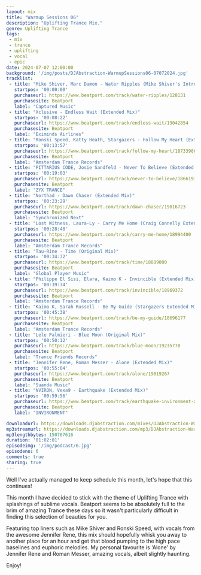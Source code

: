 ```yaml
---
layout: mix
title: "Warmup Sessions 06"
description: "Uplifting Trance Mix."
genre: Uplifting Trance
tags:
 - mix
 - trance
 - uplifting
 - vocal
 - epic
date: 2024-07-07 12:00:00
background: '/img/posts/DJAbstraction-WarmupSessions06-07072024.jpg'
tracklist:
 - title: "Mike Shiver, Marc Damon - Water Ripples (Mike Shiver's Introduction Mix)"
   startpos: '00:00:00'
   purchaseurl: https://www.beatport.com/track/water-ripples/128131
   purchasesite: Beatport
   label: "Captured Music"
 - title: "Xclusive - Endless Wait (Extended Mix)"
   startpos: '00:08:22'
   purchaseurl: https://www.beatport.com/track/endless-wait/19042854
   purchasesite: Beatport
   label: "Eximinds Airlines"
 - title: "Ronski Speed, Katty Heath, Stargazers - Follow My Heart (Extended Mix)"
   startpos: '00:13:57'
   purchaseurl: https://www.beatport.com/track/follow-my-heart/18733986
   purchasesite: Beatport
   label: "Amsterdam Trance Records"
 - title: "PITTARIUS CODE, Josie Sandfeld - Never To Believe (Extended Mix)"
   startpos: '00:19:03'
   purchaseurl: https://www.beatport.com/track/never-to-believe/18661930
   purchasesite: Beatport
   label: "ZYX TRANCE"
 - title: "Northad - Dawn Chaser (Extended Mix)"
   startpos: '00:23:29'
   purchaseurl: https://www.beatport.com/track/dawn-chaser/19016723
   purchasesite: Beatport
   label: "Synchronized Next"
 - title: "Lost Witness, Laura-Ly - Carry Me Home (Craig Connelly Extended Mix)"
   startpos: '00:28:48'
   purchaseurl: https://www.beatport.com/track/carry-me-home/18994400
   purchasesite: Beatport
   label: "Amsterdam Trance Records"
 - title: "Tau-Rine - Time (Original Mix)"
   startpos: '00:34:32'
   purchaseurl: https://www.beatport.com/track/time/18889000
   purchasesite: Beatport
   label: "Global Player Music"
 - title: "Philippe El Sisi, Elara, Kaimo K - Invincible (Extended Mix)"
   startpos: '00:39:34'
   purchaseurl: https://www.beatport.com/track/invincible/18969372
   purchasesite: Beatport
   label: "Amsterdam Trance Records"
 - title: "Kaimo K, Sarah Russell - Be My Guide (Stargazers Extended Mix)"
   startpos: '00:45:38'
   purchaseurl: https://www.beatport.com/track/be-my-guide/18696177
   purchasesite: Beatport
   label: "Amsterdam Trance Records"
 - title: "Lele Palmieri - Blue Moon (Original Mix)"
   startpos: '00:50:12'
   purchaseurl: https://www.beatport.com/track/blue-moon/19235770
   purchasesite: Beatport
   label: "Trance Friends Records"
 - title: "Jennifer Rene, Roman Messer - Alone (Extended Mix)"
   startpos: '00:55:04'
   purchaseurl: https://www.beatport.com/track/alone/19019267
   purchasesite: Beatport
   label: "Suanda Music"
 - title: "NVIRON, Vexa9 - Earthquake (Extended Mix)"
   startpos: '00:59:56'
   purchaseurl: https://www.beatport.com/track/earthquake-invironment-anthem/19038409
   purchasesite: Beatport
   label: "INVIRONMENT"

downloadurl: https://downloads.djabstraction.com/mixes/DJAbstraction-WarmupSessions06-07072024.zip
mp3streamurl: https://downloads.djabstraction.com/mp3/DJAbstraction-WarmupSessions06-07072024.mp3
mp3lengthbytes: 150767616
duration: '01:02:01'
episodeimg: '/img/podcast/6.jpg'
episodeno: 6
comments: true
sharing: true
---
```

Well I've actually managed to keep schedule this month, let's hope that this continues!

This month I have decided to stick with the theme of Uplifting Trance with splashings of sublime vocals. Beatport seems to be absolutely full to the brim of amazing Trance these days so it wasn't particularly difficult in finding this selection of beauties for you.

Featuring top liners such as Mike Shiver and Ronski Speed, with vocals from the awesome Jennifer Rene, this mix should hopefully whisk you away to another place for an hour and get that blood pumping to the high pace baselines and euphoric melodies. My personal favourite is 'Alone' by Jennifer Rene and Roman Messer, amazing vocals, albeit slightly haunting.

Enjoy!